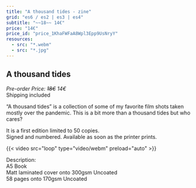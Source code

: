 ```yaml
---
title: "A thousand tides - zine"
grid: "es6 / es2 | es3 | es4"
subtitle: "~~18~~ 14€"
price: "14€"
price_id: "price_1KhaFWFaA8Wpl3Epp9UsNryY"
resources:
  - src: "*.webm"
  - src: "*.jpg"
---
```


## A thousand tides

*Pre-order Price: ~~18€~~ 14€*  
Shipping included

“A thousand tides” is a collection of some of my favorite film shots taken mostly over the pandemic. This is a bit more than a thousand tides but who cares?

It is a first edition limited to 50 copies.   
Signed and numbered.
Available as soon as the printer prints.

{{< video src="loop" type="video/webm" preload="auto" >}}


<div class="text-sm">
Description: <br/> 
A5 Book <br/> 
Matt laminated cover onto 300gsm Uncoated <br/> 
58 pages onto 170gsm Uncoated
</div>

